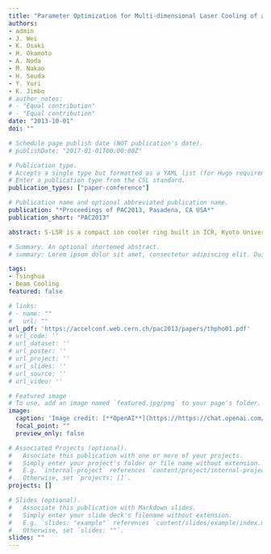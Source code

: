 ```yaml
---
title: "Parameter Optimization for Multi-dimensional Laser Cooling of an Ion Beam in the Storage Ring S-LSR"
authors:
- admin
- J. Wei
- K. Osaki
- H. Okamoto
- A. Noda
- M. Nakao
- H. Souda
- Y. Yuri
- K. Jimbo
# author_notes:
# - "Equal contribution"
# - "Equal contribution"
date: "2013-10-01"
doi: ""

# Schedule page publish date (NOT publication's date).
# publishDate: "2017-01-01T00:00:00Z"

# Publication type.
# Accepts a single type but formatted as a YAML list (for Hugo requirements).
# Enter a publication type from the CSL standard.
publication_types: ["paper-conference"]

# Publication name and optional abbreviated publication name.
publication: "*Proceedings of PAC2013, Pasadena, CA USA*"
publication_short: "PAC2013"

abstract: S-LSR is a compact ion cooler ring built in ICR, Kyoto University, aiming at creating ultra-low temperature ion beam by laser cooling. In order to approach lowest possible temperature at S-LSR in an experiment, parameters of laser cooling should be carefully chosen by simulation. This paper mainly concerns optimization of laser cooling parameters and prediction of possible low limit of beam temperature at S-LSR. Firstly, the adiabatic capture process of ion beam is introduced and studied. Then, different laser profile parameters are compared and an optimized value is chosen. After that, optimized solenoid field strength for 3-D coupling is proposed. At last, by choosing the parameters proposed, the lowest beam temperature achievable for S-LSR is predicted to be 10 K in transverse direction and 0.05 K in longitudinal direction.

# Summary. An optional shortened abstract.
# summary: Lorem ipsum dolor sit amet, consectetur adipiscing elit. Duis posuere tellus ac convallis placerat. Proin tincidunt magna sed ex sollicitudin condimentum.

tags:
- Tsinghua
- Beam Cooling
featured: false

# links:
# - name: ""
#   url: ""
url_pdf: 'https://accelconf.web.cern.ch/pac2013/papers/thpho01.pdf'
# url_code: ''
# url_dataset: ''
# url_poster: ''
# url_project: ''
# url_slides: ''
# url_source: ''
# url_video: ''

# Featured image
# To use, add an image named `featured.jpg/png` to your page's folder. 
image:
  caption: 'Image credit: [**OpenAI**](https://https://chat.openai.com/auth/login)'
  focal_point: ""
  preview_only: false

# Associated Projects (optional).
#   Associate this publication with one or more of your projects.
#   Simply enter your project's folder or file name without extension.
#   E.g. `internal-project` references `content/project/internal-project/index.md`.
#   Otherwise, set `projects: []`.
projects: []

# Slides (optional).
#   Associate this publication with Markdown slides.
#   Simply enter your slide deck's filename without extension.
#   E.g. `slides: "example"` references `content/slides/example/index.md`.
#   Otherwise, set `slides: ""`.
slides: ""
---
```


<!-- {{% callout note %}}
Click the *Cite* button above to demo the feature to enable visitors to import publication metadata into their reference management software.
{{% /callout %}}

{{% callout note %}}
Create your slides in Markdown - click the *Slides* button to check out the example.
{{% /callout %}}

Add the publication's **full text** or **supplementary notes** here. You can use rich formatting such as including [code, math, and images](https://wowchemy.com/docs/content/writing-markdown-latex/). -->
